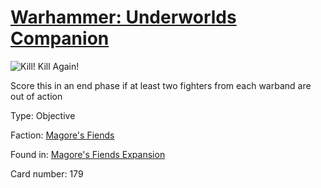 # [Warhammer: Underworlds Companion](https://guidokessels.github.io/wh-underworlds)

  

![Kill! Kill Again!](https://warhammerunderworlds.com/wp-content/uploads/sites/6/2018/03/179_ENG.png)

Score this in an end phase if at least two fighters from each warband are out of action

Type: Objective

Faction: [Magore's Fiends](https://guidokessels.github.io/wh-underworlds/factions/magores-fiends)

Found in: [Magore's Fiends Expansion](https://guidokessels.github.io/wh-underworlds/locations/magores-fiends-expansion)

Card number: 179
